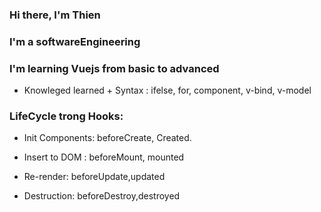 ### Hi there, I'm Thien

### I'm a softwareEngineering

### I'm learning Vuejs from basic to advanced

- Knowleged learned + Syntax : ifelse, for, component, v-bind, v-model

### LifeCycle trong Hooks:

- Init Components: beforeCreate, Created.<br />

- Insert to DOM : beforeMount, mounted <br />

- Re-render: beforeUpdate,updated <br />

- Destruction: beforeDestroy,destroyed <br />
